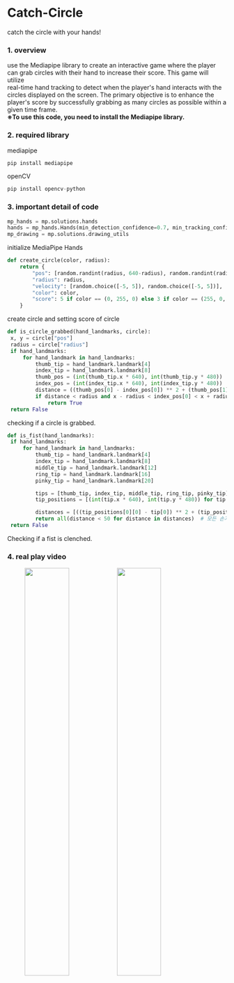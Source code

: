 # Catch-Circle
catch the circle with your hands!

### 1. overview
   use the Mediapipe library to create an interactive game where the player can grab circles with their hand to increase their score. This game will utilize   
   real-time hand tracking to detect when the player's hand interacts with the circles displayed on the screen. The primary objective is to enhance the player's score 
   by successfully grabbing as many circles as possible within a given time frame.<br/>**※To use this code, you need to install the Mediapipe library.**

### 2. required library
   mediapipe
   ``` python
   pip install mediapipe
   ```
   
   openCV
   ``` python
   pip install opencv-python
   ```

### 3. important detail of code
   ``` python
   mp_hands = mp.solutions.hands
   hands = mp_hands.Hands(min_detection_confidence=0.7, min_tracking_confidence=0.7)
   mp_drawing = mp.solutions.drawing_utils
   ```
   initialize MediaPipe Hands

   ``` python
   def create_circle(color, radius):
       return {
           "pos": [random.randint(radius, 640-radius), random.randint(radius, 480-radius)],
           "radius": radius,
           "velocity": [random.choice([-5, 5]), random.choice([-5, 5])],
           "color": color,
           "score": 5 if color == (0, 255, 0) else 3 if color == (255, 0, 0) else -3
       }
   ```
   create circle and setting score of circle

   ``` python
   def is_circle_grabbed(hand_landmarks, circle):
    x, y = circle["pos"]
    radius = circle["radius"]
    if hand_landmarks:
        for hand_landmark in hand_landmarks:
            thumb_tip = hand_landmark.landmark[4]
            index_tip = hand_landmark.landmark[8]
            thumb_pos = (int(thumb_tip.x * 640), int(thumb_tip.y * 480))
            index_pos = (int(index_tip.x * 640), int(index_tip.y * 480))
            distance = ((thumb_pos[0] - index_pos[0]) ** 2 + (thumb_pos[1] - index_pos[1]) ** 2) ** 0.5
            if distance < radius and x - radius < index_pos[0] < x + radius and y - radius < index_pos[1] < y + radius:
                return True
    return False
   ```
   checking if a circle is grabbed.

   ``` python
def is_fist(hand_landmarks):
    if hand_landmarks:
        for hand_landmark in hand_landmarks:
            thumb_tip = hand_landmark.landmark[4]
            index_tip = hand_landmark.landmark[8]
            middle_tip = hand_landmark.landmark[12]
            ring_tip = hand_landmark.landmark[16]
            pinky_tip = hand_landmark.landmark[20]

            tips = [thumb_tip, index_tip, middle_tip, ring_tip, pinky_tip]
            tip_positions = [(int(tip.x * 640), int(tip.y * 480)) for tip in tips]

            distances = [((tip_positions[0][0] - tip[0]) ** 2 + (tip_positions[0][1] - tip[1]) ** 2) ** 0.5 for tip in tip_positions[1:]]
            return all(distance < 50 for distance in distances)  # 모든 손가락 끝이 서로 가까이 모여있는지 확인
    return False
   ```
   Checking if a fist is clenched.

### 4. real play video
<figure class="half">  <a href="link"><img src="https://github.com/b0v0d/Catch-Circle/assets/162780235/ee1a5c16-370d-4572-be8d-969adf97a20f" width=49%></a>  <a href="link"><img src="https://github.com/b0v0d/Catch-Circle/assets/162780235/5a7e3ba7-7304-48e8-bef0-749bb618a0f6" width=49%></a></figure>
